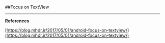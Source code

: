 ##Focus on TextView

***

**References**

[https://blog.mhdr.ir/2017/05/01/android-focus-on-textview/](https://blog.mhdr.ir/2017/05/01/android-focus-on-textview/) 